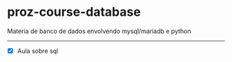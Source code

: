 # proz-course-database
Materia de banco de dados envolvendo mysql/mariadb e python

<hr/>

- [x] Aula sobre sql<br>